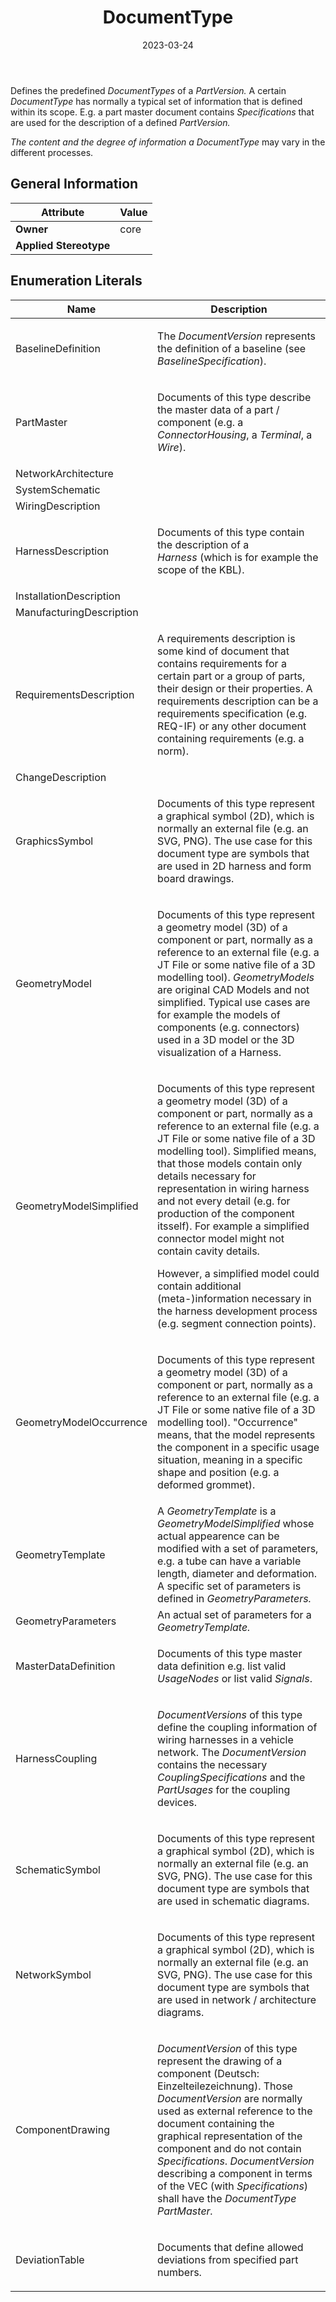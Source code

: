 ﻿---
title: DocumentType
toc: false
type: specs
date: "2023-03-24"
draft: false
specification: VEC
version: 2.0.2
documentType: "Recommendation"
elementType: Class
classes:
  - DocumentType
menu_name: vec-2.0.2
---
<p> Defines the predefined <i>DocumentTypes</i> of a <i>PartVersion.</i> A certain <i>DocumentType </i>has normally a typical set of information that is defined within its scope. E.g. a part master document contains <i>Specifications</i> that are used for the description of a defined <i>PartVersion.</i>     </p>      <p> <i>The content and the degree of information a DocumentType</i> may vary in the different processes.       </p>

## General Information

| Attribute               | Value |
|-------------------------|-------|
| **Owner**               | core |
| **Applied Stereotype**  |   |

## Enumeration Literals
| Name          | **Description** |
|---------------|-----------------|
| BaselineDefinition | <p> The <i>DocumentVersion </i>represents the definition of a baseline (see <i>BaselineSpecification</i>).      </p> |
| PartMaster | <p> Documents of this type describe the master data of a part / component (e.g. a <i>ConnectorHousing</i>, a&#160;<i>Terminal</i>, a <i>Wire</i>).      </p> |
| NetworkArchitecture |  |
| SystemSchematic |  |
| WiringDescription |  |
| HarnessDescription | <p> Documents of this type contain the description of a <i>Harness&#160;</i>(which is for example the scope of the KBL).      </p> |
| InstallationDescription |  |
| ManufacturingDescription |  |
| RequirementsDescription | <p> A requirements description is some kind of document that contains requirements for a certain part or a group of parts, their design or their properties. A requirements description can be a requirements specification (e.g. REQ-IF) or any other document containing requirements (e.g. a norm).      </p> |
| ChangeDescription |  |
| GraphicsSymbol | <p> Documents of this type represent a graphical symbol (2D), which is normally an external file (e.g. an SVG, PNG). The use case for this document type are symbols that are used in 2D&#160;harness and form board drawings.      </p> |
| GeometryModel | <p> Documents of this type represent a geometry model (3D) of a component or part, normally as a reference to an external file (e.g. a JT&#160;File or some native file of a 3D modelling tool). <i>GeometryModels</i> are original CAD Models and not simplified. Typical use cases are for example the models of components (e.g. connectors) used in a 3D model or the 3D visualization of a Harness.      </p> |
| GeometryModelSimplified | <p> Documents of this type represent a geometry model (3D) of a component or part, normally as a reference to an external file (e.g. a JT&#160;File or some native file of a 3D modelling tool). Simplified means, that those models contain only details necessary for representation in wiring harness and not every detail (e.g. for production of the component itsself). For example a simplified connector model might not contain cavity details.      </p>      <p> However, a simplified model could contain additional (meta-)information necessary in the harness development process (e.g. segment connection points).      </p> |
| GeometryModelOccurrence | <p> Documents of this type represent a geometry model (3D) of a component or part, normally as a reference to an external file (e.g. a JT&#160;File or some native file of a 3D modelling tool). &quot;Occurrence&quot; means, that the model represents the component in a specific usage situation, meaning in a specific shape and position&#160;(e.g. a deformed grommet).      </p> |
| GeometryTemplate | A <i>GeometryTemplate</i> is a <i>GeometryModelSimplified</i> whose actual appearence can be modified with a set of parameters, e.g. a tube can have a variable length, diameter and deformation. A specific set of parameters is defined in <i>GeometryParameters.</i> |
| GeometryParameters | An actual set of parameters for a <i>GeometryTemplate.</i> |
| MasterDataDefinition | <p> Documents of this type master data definition e.g. list valid <i>UsageNodes</i> or list valid <i>Signals</i>.      </p> |
| HarnessCoupling | <p> <i>DocumentVersions </i>of this type define the coupling information of wiring harnesses in a vehicle network. The <i>DocumentVersion </i>contains the necessary <i>CouplingSpecifications </i>and the <i>PartUsages </i>for the coupling devices.      </p> |
| SchematicSymbol | <p> Documents of this type represent a graphical symbol (2D), which is normally an external file (e.g. an SVG, PNG). The use case for this document type are symbols that are used in schematic diagrams.      </p> |
| NetworkSymbol | <p> Documents of this type represent a graphical symbol (2D), which is normally an external file (e.g. an SVG, PNG). The use case for this document type are symbols that are used in network /&#160;architecture diagrams.      </p> |
| ComponentDrawing | <p> <i>DocumentVersion </i>of this type represent the drawing of a component (Deutsch: Einzelteilezeichnung). Those <i>DocumentVersion </i>are normally used as external reference to the document containing the graphical representation of the component and do not contain <i>Specifications</i>. <i>DocumentVersion</i> describing a component in terms of the VEC&#160;(with <i>Specifications</i>) shall have the <i>DocumentType</i> <i>PartMaster.</i>      </p> |
| DeviationTable | <p> Documents that define allowed deviations from specified part numbers.      </p> |
